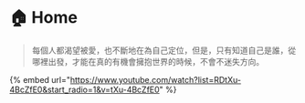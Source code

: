 # 🏠 Home

> 每個人都渴望被愛，也不斷地在為自己定位，但是，只有知道自己是誰，從哪裡出發，才能在真的有機會擁抱世界的時候，不會不迷失方向。

{% embed url="https://www.youtube.com/watch?list=RDtXu-4BcZfE0&start_radio=1&v=tXu-4BcZfE0" %}
